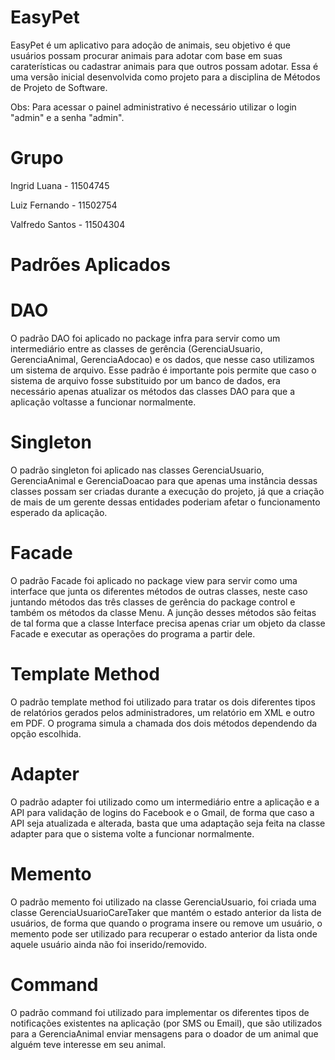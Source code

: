 # EasyPet

EasyPet é um aplicativo para adoção de animais, seu objetivo é que usuários possam procurar animais para adotar com base em suas caraterísticas ou cadastrar animais para que outros possam adotar. Essa é uma versão inicial desenvolvida como projeto para a disciplina de Métodos de Projeto de Software.

Obs: Para acessar o painel administrativo é necessário utilizar o login "admin" e a senha "admin".

# Grupo
Ingrid Luana - 11504745

Luiz Fernando - 11502754

Valfredo Santos - 11504304

# Padrões Aplicados

# DAO

O padrão DAO foi aplicado no package infra para servir como um intermediário entre as classes de gerência (GerenciaUsuario, GerenciaAnimal, GerenciaAdocao) e os dados, que nesse caso utilizamos um sistema de arquivo. Esse padrão é importante pois permite que caso o sistema de arquivo fosse substituido por um banco de dados, era necessário apenas atualizar os métodos das classes DAO para que a aplicação voltasse a funcionar normalmente.

# Singleton

O padrão singleton foi aplicado nas classes GerenciaUsuario, GerenciaAnimal e GerenciaDoacao para que apenas uma instância dessas classes possam ser criadas durante a execução do projeto, já que a criação de mais de um gerente dessas entidades poderiam afetar o funcionamento esperado da aplicação.

# Facade

O padrão Facade foi aplicado no package view para servir como uma interface que junta os diferentes métodos de outras classes, neste caso juntando métodos das três classes de gerência do package control e também os métodos da classe Menu. A junção desses métodos são feitas de tal forma que a classe Interface precisa apenas criar um objeto da classe Facade e executar as operações do programa a partir dele.

# Template Method

O padrão template method foi utilizado para tratar os dois diferentes tipos de relatórios gerados pelos administradores, um relatório em XML e outro em PDF. O programa simula a chamada dos dois métodos dependendo da opção escolhida.

# Adapter

O padrão adapter foi utilizado como um intermediário entre a aplicação e a API para validação de logins do Facebook e o Gmail, de forma que caso a API seja atualizada e alterada, basta que uma adaptação seja feita na classe adapter para que o sistema volte a funcionar normalmente.

# Memento

O padrão memento foi utilizado na classe GerenciaUsuario, foi criada uma classe GerenciaUsuarioCareTaker que mantém o estado anterior da lista de usuários, de forma que quando o programa insere ou remove um usuário, o memento pode ser utilizado para recuperar o estado anterior da lista onde aquele usuário ainda não foi inserido/removido.

# Command

O padrão command foi utilizado para implementar os diferentes tipos de notificações existentes na aplicação (por SMS ou Email), que são utilizados para a GerenciaAnimal enviar mensagens para o doador de um animal que alguém teve interesse em seu animal.
